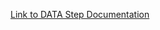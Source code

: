 [Link to DATA Step Documentation](https://go.documentation.sas.com/doc/en/pgmsascdc/default/lestmtsref/titlepage.htm)
